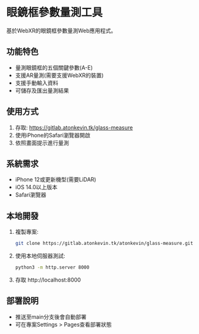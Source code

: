 # 眼鏡框參數量測工具

基於WebXR的眼鏡框參數量測Web應用程式。

## 功能特色
- 量測眼鏡框的五個關鍵參數(A-E)
- 支援AR量測(需要支援WebXR的裝置)
- 支援手動輸入資料
- 可儲存及匯出量測結果

## 使用方式
1. 存取: https://gitlab.atonkevin.tk/glass-measure
2. 使用iPhone的Safari瀏覽器開啟
3. 依照畫面提示進行量測

## 系統需求
- iPhone 12或更新機型(需要LiDAR)
- iOS 14.0以上版本
- Safari瀏覽器

## 本地開發
1. 複製專案:
   ```bash
   git clone https://gitlab.atonkevin.tk/atonkevin/glass-measure.git
   ```
2. 使用本地伺服器測試:
   ```bash
   python3 -m http.server 8000
   ```
3. 存取 http://localhost:8000

## 部署說明
- 推送至main分支後會自動部署
- 可在專案Settings > Pages查看部署狀態